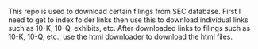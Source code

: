 This repo is used to download certain filings from SEC database. First I need to get to index folder links then use this to download individual links such as 10-K, 10-Q, exhibits, etc. 
After downloaded links to filings such as 10-K, 10-Q, etc., use the html downloader to download the html files.
